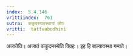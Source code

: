 ```yaml
---
index:  5.4.146
vrittiindex:  761
sutra:  ककुदस्यावस्थायां लोपः
vritti:  tattvabodhini 
---
```


अजातेति। अजातं ककुदमस्येति विग्रहः। इह हि बाल्यावस्था गम्यते।

